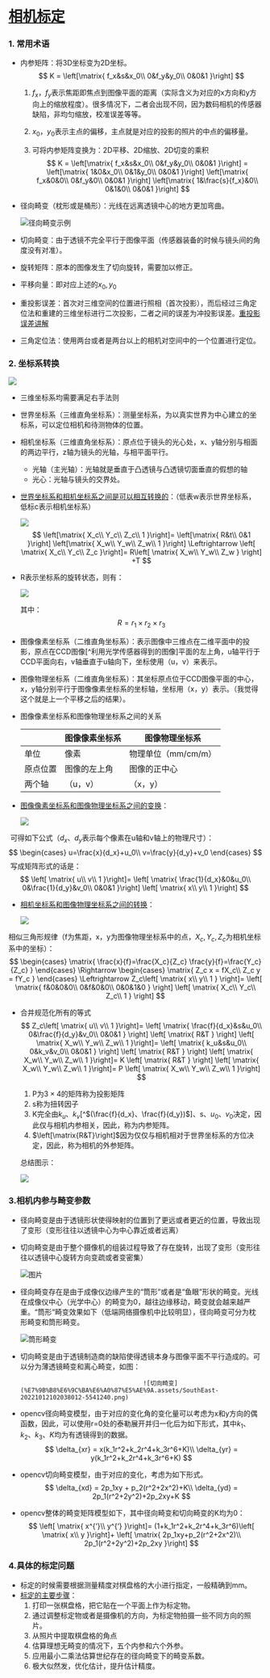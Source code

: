 # [相机标定](https://blog.csdn.net/lql0716/article/details/71973318)

### 1. 常用术语

- 内参矩阵：将3D坐标变为2D坐标。
  $$
  K = \left[\matrix{
   f_x&s&x_0\\
   0&f_y&y_0\\
   0&0&1
  }\right]
  $$

  1. $f_x，f_y$表示焦距即焦点到图像平面的距离（实际含义为对应的x方向和y方向上的缩放程度）。很多情况下，二者会出现不同，因为数码相机的传感器缺陷，非均匀缩放，校准误差等等。

  2. $x_0，y_0$表示主点的偏移，主点就是对应的投影的照片的中点的偏移量。

  3. 可将内参矩阵变换为：2D平移、2D缩放、2D切变的乘积
     $$
     K = \left[\matrix{
      f_x&s&x_0\\
      0&f_y&y_0\\
      0&0&1
     }\right]
      = \left[\matrix{
      1&0&x_0\\
      0&1&y_0\\
      0&0&1
      }\right]
      \left[\matrix{
      f_x&0&0\\
      0&f_y&0\\
      0&0&1
      }\right]
      \left[\matrix{
      1&\frac{s}{f_x}&0\\
      0&1&0\\
      0&0&1
      }\right]
     $$

- 径向畸变（枕形或是桶形）：光线在远离透镜中心的地方更加弯曲。

  ![径向畸变示例](%E7%9B%B8%E6%9C%BA%E6%A0%87%E5%AE%9A.assets/20161018181047173.jpeg)

- 切向畸变：由于透镜不完全平行于图像平面（传感器装备的时候与镜头间的角度没有对准）。
- 旋转矩阵：原本的图像发生了切向旋转，需要加以修正。
- 平移向量：即对应上述的$x_0,y_0$
- 重投影误差：首次对三维空间的位置进行照相（首次投影），而后经过三角定位法和重建的三维坐标进行二次投影，二者之间的误差为冲投影误差。[重投影误差讲解](https://www.cnblogs.com/Jessica-jie/p/7739775.html)
- 三角定位法：使用两台或者是两台以上的相机对空间中的一个位置进行定位。

### 2. 坐标系转换

![](%E7%9B%B8%E6%9C%BA%E6%A0%87%E5%AE%9A.assets/watermark,type_ZmFuZ3poZW5naGVpdGk,shadow_10,text_aHR0cHM6Ly95aW5qaW5qaW5nLmJsb2cuY3Nkbi5uZXQ=,size_16,color_FFFFFF,t_70.png)

- 三维坐标系均需要满足右手法则

- 世界坐标系（三维直角坐标系）：测量坐标系，为以真实世界为中心建立的坐标系，可以定位相机和待测物体的位置。

- 相机坐标系（三维直角坐标系）：原点位于镜头的光心处，x、y轴分别与相面的两边平行，z轴为镜头的光轴，与相平面平行。

  - 光轴（主光轴）：光轴就是垂直于凸透镜与凸透镜切面垂直的假想的轴
  - 光心：光轴与镜头的交界处。

- [世界坐标系和相机坐标系之间是可以相互转换的](https://blog.csdn.net/qq_15029743/article/details/90215104)：（低表w表示世界坐标系，低标c表示相机坐标系）

  ![](https://img-blog.csdnimg.cn/20190515102114326.png?x-oss-process=image/watermark,type_ZmFuZ3poZW5naGVpdGk,shadow_10,text_aHR0cHM6Ly95aW5qaW5qaW5nLmJsb2cuY3Nkbi5uZXQ=,size_16,color_FFFFFF,t_70)
  $$
  \left[\matrix{
  X_c\\
  Y_c\\
  Z_c\\
  1
  }\right]=
  \left[\matrix{
  R&t\\
  0&1
  }\right]
  \left[\matrix{
  X_w\\
  Y_w\\
  Z_w\\
  1
  }\right]
  \Leftrightarrow
  \left[
  \matrix{
  X_c\\
  Y_c\\
  Z_c
  }\right]=
  R\left[
  \matrix{
  X_w\\
  Y_w\\
  Z_w
  }
  \right]
  +T
  $$

- R表示坐标系的旋转状态，则有：

  ![](https://img-blog.csdnimg.cn/20190515105636495.png?x-oss-process=image/watermark,type_ZmFuZ3poZW5naGVpdGk,shadow_10,text_aHR0cHM6Ly95aW5qaW5qaW5nLmJsb2cuY3Nkbi5uZXQ=,size_16,color_FFFFFF,t_70)

  其中：
  $$
  R = r_1 \times r_2 \times r_3
  $$

- 图像像素坐标系（二维直角坐标系）：表示图像中三维点在二维平面中的投影，原点在CCD图像[^利用光学传感器得到的图像]平面的左上角，u轴平行于CCD平面向右，v轴垂直于u轴向下，坐标使用（u，v）来表示。

- 图像物理坐标系（二维直角坐标系）：其坐标原点位于CCD图像平面的中心，x，y轴分别平行于图像像素坐标系的坐标轴，坐标用（x，y）表示。（我觉得这个就是上一个平移之后的结果）。

- 图像像素坐标系和图像物理坐标系之间的关系

  |          | 图像像素坐标系 | 图像物理坐标系      |
  | -------- | -------------- | ------------------- |
  | 单位     | 像素           | 物理单位（mm/cm/m） |
  | 原点位置 | 图像的左上角   | 图像的正中心        |
  | 两个轴   | （u，v）       | （x，y）            |

- [图像像素坐标系和图像物理坐标系之间的变换](https://blog.csdn.net/qq_15029743/article/details/90215104)：

  ![](%E7%9B%B8%E6%9C%BA%E6%A0%87%E5%AE%9A.assets/watermark,type_ZmFuZ3poZW5naGVpdGk,shadow_10,text_aHR0cHM6Ly95aW5qaW5qaW5nLmJsb2cuY3Nkbi5uZXQ=,size_16,color_FFFFFF,t_70-20221011190007558.png)

​	可得如下公式（$d_x、d_y$表示每个像素在u轴和v轴上的物理尺寸）：
$$
\begin{cases}
u=\frac{x}{d_x}+u_0\\
v=\frac{y}{d_y}+v_0
\end{cases}
$$
​	写成矩阵形式的话是：
$$
\left[
\matrix{
u\\
v\\
1
}\right]=
\left[
\matrix{
\frac{1}{d_x}&0&u_0\\
0&\frac{1}{d_y}&v_0\\
0&0&1
}\right]
\left[
\matrix{
x\\
y\\
1
}\right]
$$

- [相机坐标系和图像物理坐标系之间的转换](https://blog.csdn.net/qq_15029743/article/details/90215104)：

  ![](%E7%9B%B8%E6%9C%BA%E6%A0%87%E5%AE%9A.assets/watermark,type_ZmFuZ3poZW5naGVpdGk,shadow_10,text_aHR0cHM6Ly95aW5qaW5qaW5nLmJsb2cuY3Nkbi5uZXQ=,size_16,color_FFFFFF,t_70-20221011192107784.png)

  

相似三角形规律（f为焦距，x，y为图像物理坐标系中的点，$X_c,Y_c,Z_c$为相机坐标系中的坐标）：
$$
\begin{cases}
\matrix{
\frac{x}{f}=\frac{X_c}{Z_c}
\frac{y}{f}=\frac{Y_c}{Z_c}
}
\end{cases}
\Rightarrow
\begin{cases}
\matrix{
Z_c x = fX_c\\
Z_c y = fY_c
}
\end{cases}
\Leftrightarrow
Z_c\left[
\matrix{
x\\
y\\
1
}
\right]=
\left[
\matrix{
f&0&0&0\\
0&f&0&0\\
0&0&1&0
}
\right]
\left[
\matrix{
X_c\\
Y_c\\
Z_c\\
1
}
\right]
$$

- 合并规范化所有的等式
  $$
  Z_c\left[
  \matrix{
  u\\
  v\\
  1
  }\right]=
  \left[
  \matrix{
  \frac{f}{d_x}&s&u_0\\
  0&\frac{f}{d_y}&v_0\\
  0&0&1
  }
  \right]
  \left[
  \matrix{
  R&T
  }
  \right]
  \left[
  \matrix{
  X_w\\
  Y_w\\
  Z_w\\
  1
  }\right]=
  \left[
  \matrix{
  k_u&s&u_0\\
  0&k_v&v_0\\
  0&0&1
  }
  \right]
  \left[
  \matrix{
  R&T
  }
  \right]
  \left[
  \matrix{
  X_w\\
  Y_w\\
  Z_w\\
  1
  }\right]=
  K
  \left[
  \matrix{
  R&T
  }
  \right]
  \left[
  \matrix{
  X_w\\
  Y_w\\
  Z_w\\
  1
  }\right]=
  P
  \left[
  \matrix{
  X_w\\
  Y_w\\
  Z_w\\
  1
  }\right]
  $$
  

  1. P为$3\times4$的矩阵称为投影矩阵
  2. s称为扭转因子
  3. K完全由$k_u、k_v$[^$(\frac{f}{d_x}、\frac{f}{d_y})$]、s、$u_0、v_0$决定，因此仅与相机内参相关，因此，称为内参矩阵。
  4. $\left[\matrix{R&T}\right]$因为仅仅与相机相对于世界坐标系的方位决定，因此，称为相机的外参矩阵。

  总结图示：

  ![](%E7%9B%B8%E6%9C%BA%E6%A0%87%E5%AE%9A.assets/watermark,type_ZmFuZ3poZW5naGVpdGk,shadow_10,text_aHR0cHM6Ly95aW5qaW5qaW5nLmJsb2cuY3Nkbi5uZXQ=,size_16,color_FFFFFF,t_70-20221011195052931.png)

### 3.相机内参与畸变参数

- 径向畸变是由于透镜形状使得映射的位置到了更远或者更近的位置，导致出现了变形（变形往往以透镜中心为中心靠近或者远离）

- 切向畸变是由于整个摄像机的组装过程导致了存在旋转，出现了变形（变形往往以透镜中心旋转方向变疏或者变密集）

  ![图片](%E7%9B%B8%E6%9C%BA%E6%A0%87%E5%AE%9A.assets/SouthEast-5540778.png)

- 径向畸变存在是由于成像仪边缘产生的“筒形”或者是“鱼眼”形状的畸变。光线在成像仪中心（光学中心）的畸变为0，越往边缘移动，畸变就会越来越严重。“筒形“畸变效果如下（低端网络摄像机中比较明显），径向畸变可分为枕形畸变和筒形畸变。

  ![筒形畸变](%E7%9B%B8%E6%9C%BA%E6%A0%87%E5%AE%9A.assets/SouthEast-20221012102010030.png)

- 切向畸变是由于透镜制造商的缺陷使得透镜本身与图像平面不平行造成的。可以分为薄透镜畸变和离心畸变，如图：

    						  			![切向畸变](%E7%9B%B8%E6%9C%BA%E6%A0%87%E5%AE%9A.assets/SouthEast-20221012102038012-5541240.png)

- opencv径向畸变模型，由于对应的变化角的变化量可以考虑为x和y方向的偶函数，因此，可以使用r=0处的泰勒展开并归一化后为如下形式，其中$k_1、k_2、k_3、K$均为有透镜得到的数据。
  $$
  \delta_{xr} = x(k_1r^2+k_2r^4+k_3r^6+K)\\
  \delta_{yr} = y(k_1r^2+k_2r^4+k_3r^6+K)
  $$

- opencv切向畸变模型，由于对应的变化，考虑为如下形式。
  $$
  \delta_{xd} = 2p_1xy + p_2(r^2+2x^2)+K\\
  \delta_{yd} = 2p_1(r^2+2y^2)+2p_2xy+K
  $$

- opencv整体的畸变矩阵模型如下，其中径向畸变和切向畸变的K均为0：
  $$
  \left[
  \matrix{
  x^{‘}\\
  y^{‘}
  }\right]=
  (1+k_1r^2+k_2r^4+k_3r^6)\left[
  \matrix{
  x\\
  y
  }\right]+
  \left[
  \matrix{
  2p_1xy+p_2(r^2+2x^2)\\
  2p_1(r^2+2y^2)+2p_2xy
  }\right]
  $$

### 4.具体的标定问题

- 标定的时候需要根据测量精度对棋盘格的大小进行指定，一般精确到mm。
- [标定的主要步骤](https://www.cnblogs.com/sunniflyer/p/5442082.html)：
  1. 打印一张棋盘格，把它贴在一个平面上作为标定物。
  2. 通过调整标定物或者是摄像机的方向，为标定物拍摄一些不同方向的照片。
  3. 从照片中提取棋盘格的角点
  4. 估算理想无畸变的情况下，五个内参和六个外参。
  5. 应用最小二乘法估算世纪存在的径向畸变下的畸变系数。
  6. 极大似然发，优化估计，提升估计精度。

